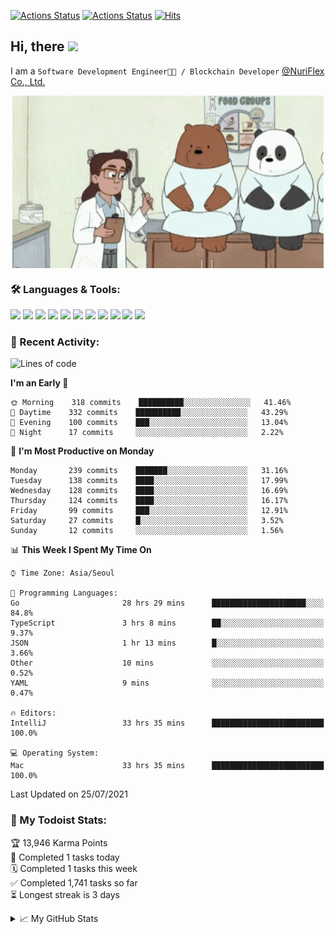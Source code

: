 
[![Actions Status](https://github.com/ddok2/ddok2/workflows/Todoist%20Readme/badge.svg)](https://github.com/ddok2/ddok2/actions)
[![Actions Status](https://github.com/ddok2/ddok2/workflows/wakatime-stats/badge.svg)](https://github.com/ddok2/ddok2/actions)
[![Hits](https://hits.seeyoufarm.com/api/count/incr/badge.svg?url=https%3A%2F%2Fgithub.com%2Fddok2&count_bg=%23FF9595&title_bg=%23555555&icon=github.svg&icon_color=%23FFFFFF&title=hits&edge_flat=false)](https://hits.seeyoufarm.com)

<!-- ![visitors](https://visitor-badge.laobi.icu/badge?page_id=ddok2.ddok2) -->
## Hi, there <img src="https://raw.githubusercontent.com/MartinHeinz/MartinHeinz/master/wave.gif" width="25px">

I am a `Software Development Engineer🧑‍💻 / Blockchain Developer` [@NuriFlex Co., Ltd.](https://nuriflex.com)


<p align="center">
<img align="center" alt="GIF" src="img/debugging.gif" />
</p>


### 🛠 Languages & Tools:
<p>
    <img src="https://img.shields.io/badge/go-%2300ADD8.svg?&style=for-the-badge&logo=go&logoColor=white"/>
    <img src="https://img.shields.io/badge/node.js%20-%2343853D.svg?&style=for-the-badge&logo=node.js&logoColor=white"/>
    <img src="https://img.shields.io/badge/javascript%20-%23323330.svg?&style=for-the-badge&logo=javascript&logoColor=%23F7DF1E"/>
    <img src="https://img.shields.io/badge/typescript%20-%23007ACC.svg?&style=for-the-badge&logo=typescript&logoColor=white"/>
    <img src="https://img.shields.io/badge/python%20-%2314354C.svg?&style=for-the-badge&logo=python&logoColor=white"/>
    <img src="https://img.shields.io/badge/react%20-%2320232a.svg?&style=for-the-badge&logo=react&logoColor=%2361DAFB"/>
    <img src="https://img.shields.io/badge/AWS%20-%23FF9900.svg?&style=for-the-badge&logo=amazon-aws&logoColor=white"/>
    <img src="https://img.shields.io/badge/Google%20Cloud%20-%234285F4.svg?&style=for-the-badge&logo=google-cloud&logoColor=white"/>
    <img src="https://img.shields.io/badge/docker%20-%230db7ed.svg?&style=for-the-badge&logo=docker&logoColor=white"/>
    <img src="https://img.shields.io/badge/kubernetes%20-%23326ce5.svg?&style=for-the-badge&logo=kubernetes&logoColor=white"/>
    <img src="https://img.shields.io/badge/ansible%20-%231A1918.svg?&style=for-the-badge&logo=ansible&logoColor=white"/>
</p>

### 🌈 Recent Activity:
<!--START_SECTION:waka-->
![Lines of code](https://img.shields.io/badge/From%20Hello%20World%20I%27ve%20Written-701181%20lines%20of%20code-blue)

**I'm an Early 🐤** 

```text
🌞 Morning    318 commits    ██████████░░░░░░░░░░░░░░░   41.46% 
🌆 Daytime    332 commits    ██████████░░░░░░░░░░░░░░░   43.29% 
🌃 Evening    100 commits    ███░░░░░░░░░░░░░░░░░░░░░░   13.04% 
🌙 Night      17 commits     ░░░░░░░░░░░░░░░░░░░░░░░░░   2.22%

```
📅 **I'm Most Productive on Monday** 

```text
Monday       239 commits    ███████░░░░░░░░░░░░░░░░░░   31.16% 
Tuesday      138 commits    ████░░░░░░░░░░░░░░░░░░░░░   17.99% 
Wednesday    128 commits    ████░░░░░░░░░░░░░░░░░░░░░   16.69% 
Thursday     124 commits    ████░░░░░░░░░░░░░░░░░░░░░   16.17% 
Friday       99 commits     ███░░░░░░░░░░░░░░░░░░░░░░   12.91% 
Saturday     27 commits     █░░░░░░░░░░░░░░░░░░░░░░░░   3.52% 
Sunday       12 commits     ░░░░░░░░░░░░░░░░░░░░░░░░░   1.56%

```


📊 **This Week I Spent My Time On** 

```text
⌚︎ Time Zone: Asia/Seoul

💬 Programming Languages: 
Go                       28 hrs 29 mins      █████████████████████░░░░   84.8% 
TypeScript               3 hrs 8 mins        ██░░░░░░░░░░░░░░░░░░░░░░░   9.37% 
JSON                     1 hr 13 mins        █░░░░░░░░░░░░░░░░░░░░░░░░   3.66% 
Other                    10 mins             ░░░░░░░░░░░░░░░░░░░░░░░░░   0.52% 
YAML                     9 mins              ░░░░░░░░░░░░░░░░░░░░░░░░░   0.47%

🔥 Editors: 
IntelliJ                 33 hrs 35 mins      █████████████████████████   100.0%

💻 Operating System: 
Mac                      33 hrs 35 mins      █████████████████████████   100.0%

```


 Last Updated on 25/07/2021
<!--END_SECTION:waka-->

### 🚧 My Todoist Stats:
<!-- TODO-IST:START -->
🏆  13,946 Karma Points           
🌸  Completed 1 tasks today           
🗓  Completed 1 tasks this week           
✅  Completed 1,741 tasks so far           
⏳  Longest streak is 3 days
<!-- TODO-IST:END -->

<details>
<summary>📈 My GitHub Stats</summary>
<p align="center"> <img src="https://github-readme-stats.vercel.app/api?username=ddok2&show_icons=true" alt="ddok2" />
</details>
